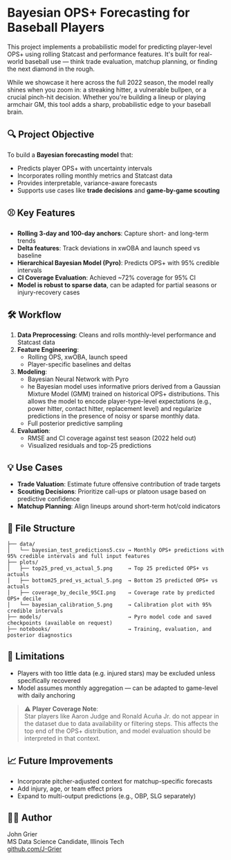 # Bayesian OPS+ Forecasting for Baseball Players

This project implements a probabilistic model for predicting player-level OPS+ using rolling Statcast and performance features. It's built for real-world baseball use — think trade evaluation, matchup planning, or finding the next diamond in the rough.

While we showcase it here across the full 2022 season, the model really shines when you zoom in: a streaking hitter, a vulnerable bullpen, or a crucial pinch-hit decision. Whether you're building a lineup or playing armchair GM, this tool adds a sharp, probabilistic edge to your baseball brain.

## 🔍 Project Objective
To build a **Bayesian forecasting model** that:
- Predicts player OPS+ with uncertainty intervals
- Incorporates rolling monthly metrics and Statcast data
- Provides interpretable, variance-aware forecasts
- Supports use cases like **trade decisions** and **game-by-game scouting**

## ⚾ Key Features
- **Rolling 3-day and 100-day anchors**: Capture short- and long-term trends
- **Delta features**: Track deviations in xwOBA and launch speed vs baseline
- **Hierarchical Bayesian Model (Pyro)**: Predicts OPS+ with 95% credible intervals
- **CI Coverage Evaluation**: Achieved ~72% coverage for 95% CI
- **Model is robust to sparse data**, can be adapted for partial seasons or injury-recovery cases

## 🛠️ Workflow
1. **Data Preprocessing**: Cleans and rolls monthly-level performance and Statcast data
2. **Feature Engineering**:
   - Rolling OPS, xwOBA, launch speed
   - Player-specific baselines and deltas
3. **Modeling**:
   - Bayesian Neural Network with Pyro
   - he Bayesian model uses informative priors derived from a Gaussian Mixture Model (GMM) trained on historical OPS+ distributions. This allows the model to encode player-type-level expectations (e.g., power hitter, contact hitter, replacement level) and regularize predictions in the presence of noisy or sparse monthly data.
   - Full posterior predictive sampling
4. **Evaluation**:
   - RMSE and CI coverage against test season (2022 held out)
   - Visualized residuals and top-25 predictions

## 💡 Use Cases
- **Trade Valuation**: Estimate future offensive contribution of trade targets
- **Scouting Decisions**: Prioritize call-ups or platoon usage based on predictive confidence
- **Matchup Planning**: Align lineups around short-term hot/cold indicators

## 📂 File Structure
```
├── data/
│   └── bayesian_test_predictions5.csv → Monthly OPS+ predictions with 95% credible intervals and full input features
├── plots/
│   ├── top25_pred_vs_actual_5.png     → Top 25 predicted OPS+ vs actuals
│   ├── bottom25_pred_vs_actual_5.png  → Bottom 25 predicted OPS+ vs actuals
│   ├── coverage_by_decile_95CI.png    → Coverage rate by predicted OPS+ decile
│   └── bayesian_calibration_5.png     → Calibration plot with 95% credible intervals
├── models/                            → Pyro model code and saved checkpoints (available on request)
├── notebooks/                         → Training, evaluation, and posterior diagnostics
```

## 🚧 Limitations
- Players with too little data (e.g. injured stars) may be excluded unless specifically recovered
- Model assumes monthly aggregation — can be adapted to game-level with daily anchoring

> ⚠️ **Player Coverage Note**:  
> Star players like Aaron Judge and Ronald Acuña Jr. do not appear in the dataset due to data availability or filtering steps. This affects the top end of the OPS+ distribution, and model evaluation should be interpreted in that context.


## 📈 Future Improvements
- Incorporate pitcher-adjusted context for matchup-specific forecasts
- Add injury, age, or team effect priors
- Expand to multi-output predictions (e.g., OBP, SLG separately)

## 👨‍💻 Author
John Grier  
MS Data Science Candidate, Illinois Tech  
[github.com/J-Grier](https://github.com/J-Grier)
